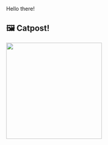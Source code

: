 Hello there!



## 🖼️ Catpost!

<sub>
    <img src="https://cdn2.thecatapi.com/images/M2nIRxWdG.jpg" height="256">
</sub>

